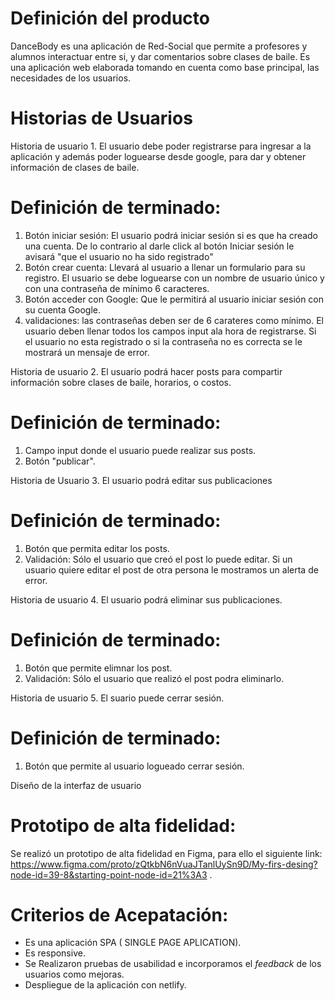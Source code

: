 # Definición del producto

DanceBody es una aplicación de Red-Social que permite a profesores y alumnos interactuar entre si, y dar comentarios sobre clases de baile. Es una aplicación web elaborada tomando en cuenta como base principal, las necesidades de los usuarios. 

# Historias de Usuarios

 Historia de usuario 1.
El usuario debe poder registrarse para ingresar a la aplicación y además poder loguearse desde google, para dar y obtener información de  clases de baile.

# Definición de terminado:
1. Botón iniciar sesión: El usuario podrá iniciar sesión si es que ha creado una cuenta.  De lo contrario al darle click al botón Iniciar sesión le avisará "que el usuario no ha sido registrado"
2. Botón crear cuenta: Llevará al usuario a llenar un formulario para su registro.  El usuario se debe loguearse con un nombre de usuario único y con una contraseña de mínimo 6 caracteres.
3. Botón acceder con Google: Que le permitirá al usuario iniciar sesión con su cuenta Google.
4. validaciones: las contraseñas deben ser de 6 carateres como mínimo. El usuario deben llenar todos los campos input ala hora de registrarse. Si el usuario no esta  registrado o si la contraseña no es correcta se le mostrará un mensaje de error.

 Historia de usuario 2.
El usuario podrá hacer posts para compartir información sobre clases de baile, horarios, o costos.

# Definición de terminado:
1. Campo input donde el usuario puede realizar sus posts.
2. Botón "publicar".

 Historia de Usuario 3.
El usuario podrá editar sus publicaciones

# Definición de terminado:
1. Botón que permita editar los posts.
2. Validación: Sólo el usuario que creó el post lo puede editar. Si un usuario quiere editar el post de otra persona le mostramos un alerta de error.

 Historia de usuario 4.
El usuario podrá eliminar sus publicaciones.

# Definición de terminado:
1. Botón que permite elimnar los post.
2. Validación: Sólo el usuario que realizó el post podra eliminarlo.

 Historia de usuario 5.
El suario puede cerrar sesión.

# Definición de terminado:
1. Botón que permite al usuario logueado cerrar sesión.

Diseño de la interfaz de usuario

# Prototipo de alta fidelidad:
Se realizó un prototipo de alta fidelidad en Figma, para ello el siguiente link:
https://www.figma.com/proto/zQtkbN6nVuaJTanlUySn9D/My-firs-desing?node-id=39-8&starting-point-node-id=21%3A3 .

# Criterios de Acepatación:
 - Es una aplicación SPA ( SINGLE PAGE APLICATION).
 - Es responsive.
 -   Se Realizaron pruebas de usabilidad e incorporamos el _feedback_ de los usuarios como mejoras.
 - Despliegue de la aplicación con netlify.
 
  

